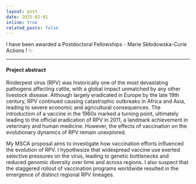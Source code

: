 ```yaml
---
layout: post
date: 2025-02-01 
inline: true
related_posts: false
---
```


I have been awarded a Postdoctoral Fellowships - Marie Skłodowska-Curie Actions ! :sparkles: 

---

#### Project abstract

Rinderpest virus (RPV) was historically one of the most devastating pathogens affecting cattle, with a global impact unmatched by any other livestock disease. Although largely eradicated in Europe by the late 19th century, RPV continued causing catastrophic outbreaks in Africa and Asia, leading to severe economic and agricultural consequences. The introduction of a vaccine in the 1960s marked a turning point, ultimately leading to the official eradication of RPV in 2011, a landmark achievement in veterinary and human
medicine. However, the effects of vaccination on the evolutionary dynamics of RPV remain unexplored.

My MSCA proposal aims to investigate how vaccination efforts influenced the evolution of RPV. I hypothesize that widespread vaccine use exerted selective pressures on the virus, leading to genetic bottlenecks and reduced genomic diversity over time and across regions. I also suspect that the staggered rollout of vaccination programs worldwide resulted in the emergence of distinct regional RPV lineages.
